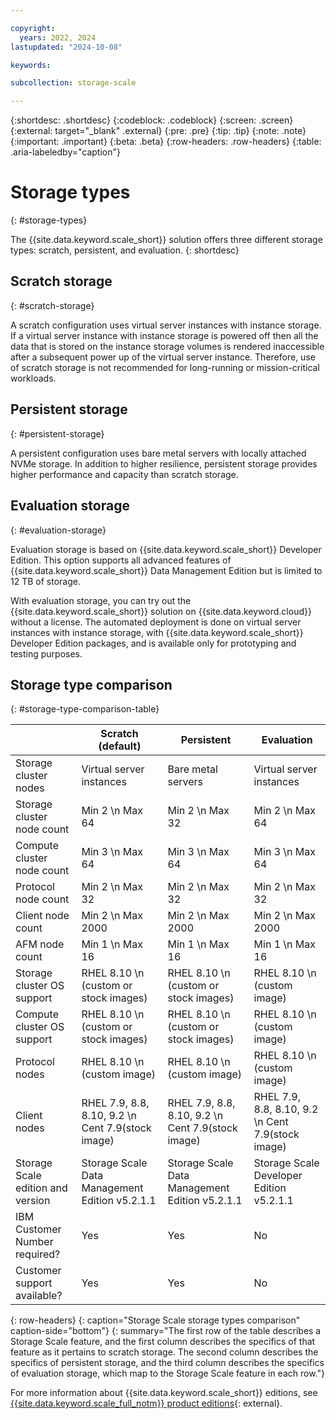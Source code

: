 ```yaml
---

copyright:
  years: 2022, 2024
lastupdated: "2024-10-08"

keywords: 

subcollection: storage-scale

---
```


{:shortdesc: .shortdesc}
{:codeblock: .codeblock}
{:screen: .screen}
{:external: target="_blank" .external}
{:pre: .pre}
{:tip: .tip}
{:note: .note}
{:important: .important}
{:beta: .beta}
{:row-headers: .row-headers}
{:table: .aria-labeledby="caption"}

# Storage types
{: #storage-types}

The {{site.data.keyword.scale_short}} solution offers three different storage types: scratch, persistent, and evaluation. 
{: shortdesc}

## Scratch storage
{: #scratch-storage}

A scratch configuration uses virtual server instances with instance storage. If a virtual server instance with instance storage is powered off then all the data that is stored on the instance storage volumes is rendered inaccessible after a subsequent power up of the virtual server instance. Therefore, use of scratch storage is not recommended for long-running or mission-critical workloads.

## Persistent storage
{: #persistent-storage}

A persistent configuration uses bare metal servers with locally attached NVMe storage. In addition to higher resilience, persistent storage provides higher performance and capacity than scratch storage.

## Evaluation storage
{: #evaluation-storage}

Evaluation storage is based on {{site.data.keyword.scale_short}} Developer Edition. This option supports all advanced features of {{site.data.keyword.scale_short}} Data Management Edition but is limited to 12 TB of storage.

With evaluation storage, you can try out the {{site.data.keyword.scale_short}} solution on {{site.data.keyword.cloud}} without a license. The automated deployment is done on virtual server instances with instance storage, with {{site.data.keyword.scale_short}} Developer Edition packages, and is available only for prototyping and testing purposes.

## Storage type comparison
{: #storage-type-comparison-table}

|      | Scratch (default) | Persistent | Evaluation |
| ---- | ----------------- | ---------- | ---------- |
| Storage cluster nodes | Virtual server instances | Bare metal servers | Virtual server instances |
| Storage cluster node count | Min 2  \n Max 64 | Min 2  \n Max 32 | Min 2  \n Max 64 |
| Compute cluster node count | Min 3  \n Max 64 | Min 3  \n Max 64 | Min 3  \n Max 64 |
| Protocol node count | Min 2  \n Max 32 | Min 2  \n Max 32 | Min 2  \n Max 32 |
| Client node count | Min 2  \n Max 2000 | Min 2  \n Max 2000 | Min 2  \n Max 2000 |
| AFM node count | Min 1  \n Max 16 | Min 1  \n Max 16 | Min 1  \n Max 16 |
| Storage cluster OS support | RHEL 8.10  \n (custom or stock images) | RHEL 8.10  \n (custom or stock images) | RHEL 8.10  \n (custom image) |
| Compute cluster OS support | RHEL 8.10  \n (custom or stock images) | RHEL 8.10  \n (custom or stock images) | RHEL 8.10  \n (custom image) |
| Protocol nodes | RHEL 8.10  \n (custom image) | RHEL 8.10  \n (custom image) | RHEL 8.10  \n (custom image) |
| Client nodes | RHEL 7.9, 8.8, 8.10, 9.2  \n Cent 7.9(stock image) | RHEL 7.9, 8.8, 8.10, 9.2  \n Cent 7.9(stock image) | RHEL 7.9, 8.8, 8.10, 9.2  \n Cent 7.9(stock image) |
| Storage Scale edition and version | Storage Scale Data Management Edition v5.2.1.1 | Storage Scale Data Management Edition v5.2.1.1 | Storage Scale Developer Edition v5.2.1.1 |
| IBM Customer Number required? | Yes | Yes | No |
| Customer support available? | Yes | Yes | No |
{: row-headers}
{: caption="Storage Scale storage types comparison" caption-side="bottom"}
{: summary="The first row of the table describes a Storage Scale feature, and the first column describes the specifics of that feature as it pertains to scratch storage. The second column describes the specifics of persistent storage, and the third column describes the specifics of evaluation storage, which map to the Storage Scale feature in each row."}

For more information about {{site.data.keyword.scale_short}} editions, see [{{site.data.keyword.scale_full_notm}} product editions](https://www.ibm.com/docs/en/storage-scale/5.1.5?topic=overview-spectrum-scale-product-editions){: external}.
